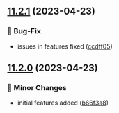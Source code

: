 ## [11.2.1](https://github.com/kumvijaya/semantic-release-tester/compare/v11.2.0...v11.2.1) (2023-04-23)


### 🐛 Bug-Fix

* issues in features fixed ([ccdff05](https://github.com/kumvijaya/semantic-release-tester/commit/ccdff05671bfb19b576723a561437636c45990ce))

## [11.2.0](https://github.com/kumvijaya/semantic-release-tester/compare/v11.1.1...v11.2.0) (2023-04-23)


### 📝 Minor Changes

* initial features added ([b66f3a8](https://github.com/kumvijaya/semantic-release-tester/commit/b66f3a8da702db4aa00244f82021f1b75847f8e2))

